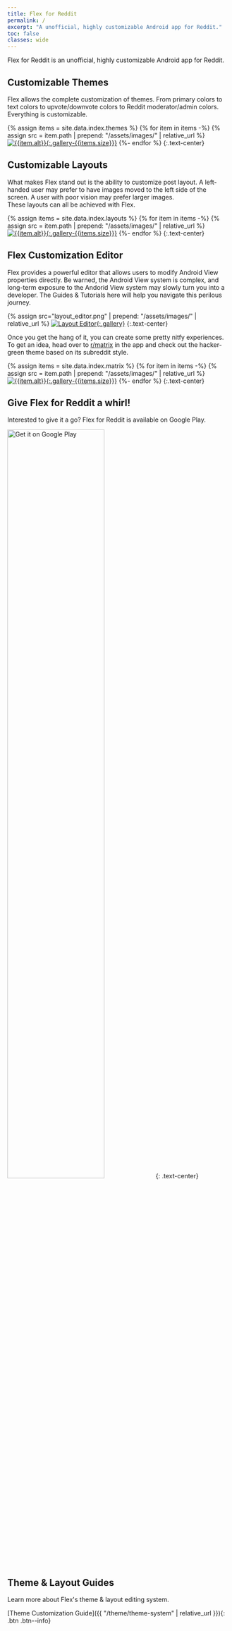 ```yaml
---
title: Flex for Reddit
permalink: /
excerpt: "A unofficial, highly customizable Android app for Reddit."
toc: false
classes: wide
---
```

Flex for Reddit is an unofficial, highly customizable Android app for Reddit.

## Customizable Themes

Flex allows the complete customization of themes. From primary colors to text colors to upvote/downvote colors to Reddit moderator/admin colors. Everything is customizable.

{% assign items = site.data.index.themes %}
{% for item in items -%}
{% assign src = item.path | prepend: "/assets/images/" | relative_url %}
[![{{item.alt}}]({{src}}){:.gallery-{{items.size}}}]({{src}})
{%- endfor %}
{:.text-center}

## Customizable Layouts

What makes Flex stand out is the ability to customize post layout. A left-handed user may prefer to have images moved to the left side of the screen. A user with poor vision may prefer larger images.  
These layouts can all be achieved with Flex.

{% assign items = site.data.index.layouts %}
{% for item in items -%}
{% assign src = item.path | prepend: "/assets/images/" | relative_url %}
[![{{item.alt}}]({{src}}){:.gallery-{{items.size}}}]({{src}})
{%- endfor %}
{:.text-center}

## Flex Customization Editor

Flex provides a powerful editor that allows users to modify Android View properties directly. Be warned, the Android View system is complex, and long-term exposure to the Andorid View system may slowly turn you into a developer. The Guides & Tutorials here will help you navigate this perilous journey.

{% assign src="layout_editor.png" | prepend: "/assets/images/" | relative_url %}
[![Layout Editor]({{src}}){:.gallery}]({{src}})
{:.text-center}

Once you get the hang of it, you can create some pretty nitfy experiences. To get an idea, head over to [r/matrix](https://old.reddit.com/r/matrix) in the app and check out the hacker-green theme based on its subreddit style.

{% assign items = site.data.index.matrix %}
{% for item in items -%}
{% assign src = item.path | prepend: "/assets/images/" | relative_url %}
[![{{item.alt}}]({{src}}){:.gallery-{{items.size}}}]({{src}})
{%- endfor %}
{:.text-center}

## Give Flex for Reddit a whirl!

Interested to give it a go? Flex for Reddit is available on Google Play.

<a href='https://play.google.com/store/apps/details?id=ai.brownian.flex4reddit'><img width="66%" alt='Get it on Google Play' src='https://play.google.com/intl/en_us/badges/static/images/badges/en_badge_web_generic.png'/></a>
{: .text-center}

## Theme & Layout Guides

Learn more about Flex's theme & layout editing system.

[Theme Customization Guide]({{ "/theme/theme-system" | relative_url }}){: .btn .btn--info}
